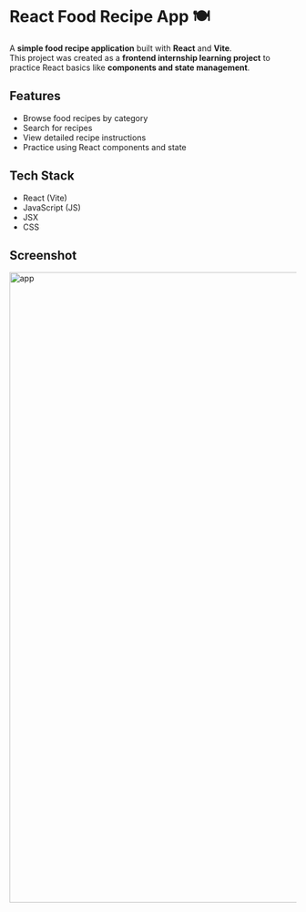 # React Food Recipe App 🍽️

A **simple food recipe application** built with **React** and **Vite**.  
This project was created as a **frontend internship learning project** to practice React basics like **components and state management**.

## Features

- Browse food recipes by category
- Search for recipes
- View detailed recipe instructions
- Practice using React components and state

## Tech Stack

- React (Vite)  
- JavaScript (JS)  
- JSX  
- CSS

## Screenshot

<img width="1710" height="1107" alt="app" src="https://github.com/user-attachments/assets/c76b231d-82a5-4fa2-892d-11ad4776d588" />

